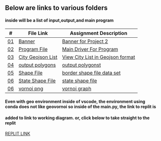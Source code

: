 
## Below are links to various folders
#### inside will be a list of input,output,and main program

|   #    | File Link       | Assignment Description                          |
|------- |-------------------|-------------------------------------------------|
| [01](.Banner) |  [Banner](./Banner) | [ Banner for Project 2](./Banner)|
| [02](.main.py) |  [Program File](./main.py) | [ Main Driver For Program](./main.py)|
| [03](.cities.geojson) |  [City Geojson List](./cities.geojson) | [View City List in Geojson format](./cities.geojson)|
| [04](.output.json) |  [output polygons](./output.json) | [output polygonst](./output.json)|
| [05](.us_border_shp) |  [Shape File](./us_border_shp) | [border shape file data set](./us_border_shp)|
| [06](.us_states_shp) |  [State Shape File](./us_states_shp) | [state shape file](./us_states_shp)|
| [06](.graph.png) |  [vornoi png](./graph.png) | [vornoi graph](./graph.png)|

#### Even with geo environment inside of vscode, the environment using conda does not like geovornoi so inside of the main.py, the link to replit is 

#### added to link to working diagram. or, click below to take straight to the replit

[REPLIT LINK](https://replit.com/@ethancoyle71/anotherone#main.py)

